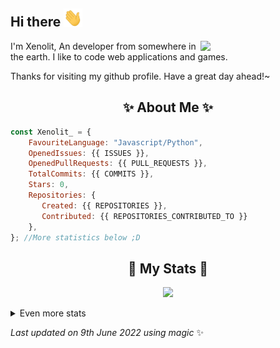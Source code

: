 ## Hi there <img src="https://raw.githubusercontent.com/Xenolit/Xenolit/main/.github/wave.gif" width="30px"> 
<img align="right" src="https://avatars.githubusercontent.com/u/81859776?v=4" width="200" />
I'm Xenolit, An developer from somewhere in the earth. I like to code web applications and games. 
  
Thanks for visiting my github profile. Have a great day ahead!~
  
<h2 align="center"> ✨ About Me ✨</h2>

```js
const Xenolit_ = {
    FavouriteLanguage: "Javascript/Python",
    OpenedIssues: {{ ISSUES }},
    OpenedPullRequests: {{ PULL_REQUESTS }},
    TotalCommits: {{ COMMITS }},
    Stars: 0,
    Repositories: {
       Created: {{ REPOSITORIES }},
       Contributed: {{ REPOSITORIES_CONTRIBUTED_TO }}
    },
}; //More statistics below ;D
```
  
<h2 align="center"> 🚀 My Stats 🚀</h2>
<p align="center">
<img src="https://github-readme-stats.vercel.app/api?username=Xenolit&show_icons=true&theme=radical">
</p>
<details>
  <summary>
      Even more stats
  </summary>
  <p align="center">
    <img src="https://github-readme-streak-stats.herokuapp.com/?user=Xenolit&theme=tokyonight">
    <img src="https://github-profile-trophy.vercel.app/?username=Xenolit&theme=dracula">
    <img src="https://github-readme-stats.vercel.app/api/top-langs/?username=Xenolit&langs_count=8">
  </p>
</details>
  
<!-- Last updated on Thu Jun 09 2022 01:21:43 GMT+0000 (Coordinated Universal Time) ;-;-->
<i>Last updated on 9th June 2022 using magic</i> ✨